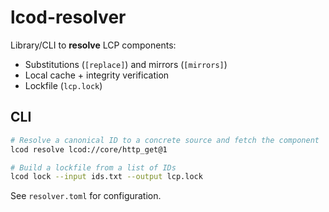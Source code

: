 # lcod-resolver

Library/CLI to **resolve** LCP components:
- Substitutions (`[replace]`) and mirrors (`[mirrors]`)
- Local cache + integrity verification
- Lockfile (`lcp.lock`)

## CLI

```bash
# Resolve a canonical ID to a concrete source and fetch the component
lcod resolve lcod://core/http_get@1

# Build a lockfile from a list of IDs
lcod lock --input ids.txt --output lcp.lock
```

See `resolver.toml` for configuration.
